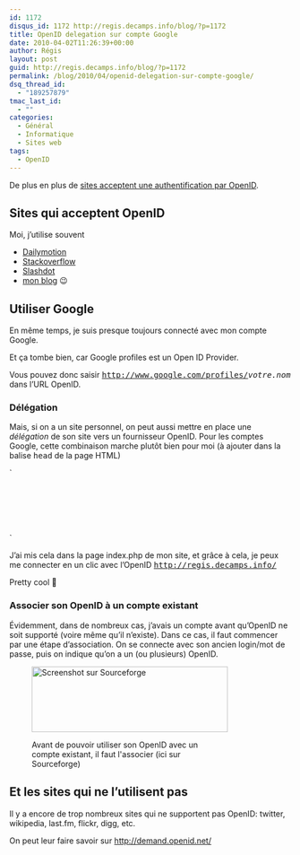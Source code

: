 ```yaml
---
id: 1172
disqus_id: 1172 http://regis.decamps.info/blog/?p=1172
title: OpenID delegation sur compte Google
date: 2010-04-02T11:26:39+00:00
author: Régis
layout: post
guid: http://regis.decamps.info/blog/?p=1172
permalink: /blog/2010/04/openid-delegation-sur-compte-google/
dsq_thread_id:
  - "189257879"
tmac_last_id:
  - ""
categories:
  - Général
  - Informatique
  - Sites web
tags:
  - OpenID
---
```

De plus en plus de [sites acceptent une authentification par OpenID](https://www.myopenid.com/directory).

## Sites qui acceptent OpenID

Moi, j’utilise souvent

  * [Dailymotion](http://www.dailymotion.com/login/openid)
  * [Stackoverflow](http://stackoverflow.com/users/login)
  * [Slashdot](http://slashdot.org/my/login)
  * [mon blog](http://regis.decamps.info/blog/wp-login.php?redirect_to=http%3A%2F%2Fregis.decamps.info%2Fblog%2F2010%2F04%2Fopenid-delegation-sur-compte-google%2F) 😉

## Utiliser Google

En même temps, je suis presque toujours connecté avec mon compte Google.

Et ça tombe bien, car Google profiles est un Open ID Provider.

Vous pouvez donc saisir <tt>http://www.google.com/profiles/<em>votre.nom</em></tt> dans l’URL OpenID.

### Délégation

Mais, si on a un site personnel, on peut aussi mettre en place une _délégation_ de son site vers un fournisseur OpenID. Pour les comptes Google, cette combinaison marche plutôt bien pour moi (à ajouter dans la balise <tt>head</tt> de la page HTML)
  
`<br />
<link rel="openid2.provider" href="https://www.google.com/accounts/o8/ud" /><br />
<link rel="openid2.local_id" href="https://www.google.com/profiles/regis.decamps" /><br />
<meta http-equiv="X-XRDS-Location" content="https://www.google.com/accounts/o8/id" /><br />
<link rel="openid.server" href="https://www.google.com/accounts/o8/ud?source=profiles"/><br />
<link rel="openid.delegate" href="https://www.google.com/profiles/regis.decamps"/><br />
` 

J’ai mis cela dans la page index.php de mon site, et grâce à cela, je peux me connecter en un clic avec l’OpenID <tt>http://regis.decamps.info/</tt>

Pretty cool 🙂

### Associer son OpenID à un compte existant

Évidemment, dans de nombreux cas, j’avais un compte avant qu’OpenID ne soit supporté (voire même qu’il n’existe). Dans ce cas, il faut commencer par une étape d’association. On se connecte avec son ancien login/mot de passe, puis on indique qu’on a un (ou plusieurs) OpenID.<figure id="attachment_1180" style="width: 350px" class="wp-caption alignnone">

<img src="http://regis.decamps.info/blog/wp-content/uploads/2010/04/Capture-d’écran-2010-04-02-à-12.43.18-350x117.png" alt="Screenshot sur Sourceforge" title="Association d&#039;OpenID sur un compte Sourceforge" width="350" height="117" class="size-medium wp-image-1180" srcset="http://regis.decamps.info/blog/wp-content/uploads/2010/04/Capture-d’écran-2010-04-02-à-12.43.18-350x117.png 350w, http://regis.decamps.info/blog/wp-content/uploads/2010/04/Capture-d’écran-2010-04-02-à-12.43.18.png 992w" sizes="(max-width: 350px) 100vw, 350px" /><figcaption class="wp-caption-text">Avant de pouvoir utiliser son OpenID avec un compte existant, il faut l'associer (ici sur Sourceforge)</figcaption></figure> 

## Et les sites qui ne l’utilisent pas

Il y a encore de trop nombreux sites qui ne supportent pas OpenID: twitter, wikipedia, last.fm, flickr, digg, etc.

On peut leur faire savoir sur <http://demand.openid.net/>
